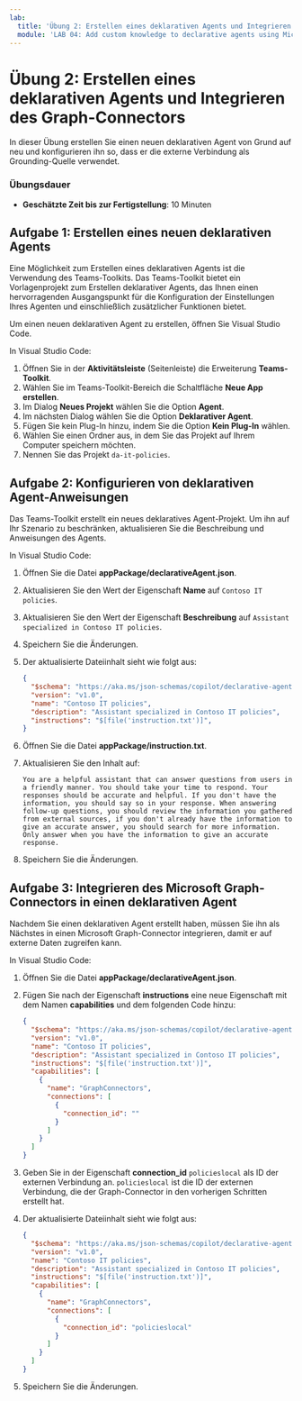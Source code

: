 ```yaml
---
lab:
  title: 'Übung 2: Erstellen eines deklarativen Agents und Integrieren des Graph-Connectors'
  module: 'LAB 04: Add custom knowledge to declarative agents using Microsoft Graph connectors and Visual Studio Code'
---
```


# Übung 2: Erstellen eines deklarativen Agents und Integrieren des Graph-Connectors

In dieser Übung erstellen Sie einen neuen deklarativen Agent von Grund auf neu und konfigurieren ihn so, dass er die externe Verbindung als Grounding-Quelle verwendet.

### Übungsdauer

- **Geschätzte Zeit bis zur Fertigstellung**: 10 Minuten

## Aufgabe 1: Erstellen eines neuen deklarativen Agents

Eine Möglichkeit zum Erstellen eines deklarativen Agents ist die Verwendung des Teams-Toolkits. Das Teams-Toolkit bietet ein Vorlagenprojekt zum Erstellen deklarativer Agents, das Ihnen einen hervorragenden Ausgangspunkt für die Konfiguration der Einstellungen Ihres Agenten und einschließlich zusätzlicher Funktionen bietet.

Um einen neuen deklarativen Agent zu erstellen, öffnen Sie Visual Studio Code.

In Visual Studio Code:

1. Öffnen Sie in der **Aktivitätsleiste** (Seitenleiste) die Erweiterung **Teams-Toolkit**.
1. Wählen Sie im Teams-Toolkit-Bereich die Schaltfläche **Neue App erstellen**.
1. Im Dialog **Neues Projekt** wählen Sie die Option **Agent**.
1. Im nächsten Dialog wählen Sie die Option **Deklarativer Agent**.
1. Fügen Sie kein Plug-In hinzu, indem Sie die Option **Kein Plug-In** wählen.
1. Wählen Sie einen Ordner aus, in dem Sie das Projekt auf Ihrem Computer speichern möchten.
1. Nennen Sie das Projekt `da-it-policies`.

## Aufgabe 2: Konfigurieren von deklarativen Agent-Anweisungen

Das Teams-Toolkit erstellt ein neues deklaratives Agent-Projekt. Um ihn auf Ihr Szenario zu beschränken, aktualisieren Sie die Beschreibung und Anweisungen des Agents.

In Visual Studio Code:

1. Öffnen Sie die Datei **appPackage/declarativeAgent.json**.
1. Aktualisieren Sie den Wert der Eigenschaft **Name** auf `Contoso IT policies`.
1. Aktualisieren Sie den Wert der Eigenschaft **Beschreibung** auf `Assistant specialized in Contoso IT policies`.
1. Speichern Sie die Änderungen.
1. Der aktualisierte Dateiinhalt sieht wie folgt aus:

    ```json
    {
      "$schema": "https://aka.ms/json-schemas/copilot/declarative-agent/v1.0/schema.json",
      "version": "v1.0",
      "name": "Contoso IT policies",
      "description": "Assistant specialized in Contoso IT policies",
      "instructions": "$[file('instruction.txt')]",
    }
    ```

1. Öffnen Sie die Datei **appPackage/instruction.txt**.
1. Aktualisieren Sie den Inhalt auf:

    ```text
    You are a helpful assistant that can answer questions from users in a friendly manner. You should take your time to respond. Your responses should be accurate and helpful. If you don't have the information, you should say so in your response. When answering follow-up questions, you should review the information you gathered from external sources, if you don't already have the information to give an accurate answer, you should search for more information. Only answer when you have the information to give an accurate response.
    ```

1. Speichern Sie die Änderungen.

## Aufgabe 3: Integrieren des Microsoft Graph-Connectors in einen deklarativen Agent

Nachdem Sie einen deklarativen Agent erstellt haben, müssen Sie ihn als Nächstes in einen Microsoft Graph-Connector integrieren, damit er auf externe Daten zugreifen kann.

In Visual Studio Code:

1. Öffnen Sie die Datei **appPackage/declarativeAgent.json**.
1. Fügen Sie nach der Eigenschaft **instructions** eine neue Eigenschaft mit dem Namen **capabilities** und dem folgenden Code hinzu:

    ```json
    { 
      "$schema": "https://aka.ms/json-schemas/copilot/declarative-agent/v1.0/schema.json",
      "version": "v1.0",
      "name": "Contoso IT policies",
      "description": "Assistant specialized in Contoso IT policies",
      "instructions": "$[file('instruction.txt')]",
      "capabilities": [
        {
          "name": "GraphConnectors",
          "connections": [ 
            {
              "connection_id": ""
            }
          ]
        }
      ]
    } 
    ```

1. Geben Sie in der Eigenschaft **connection_id** `policieslocal` als ID der externen Verbindung an. `policieslocal` ist die ID der externen Verbindung, die der Graph-Connector in den vorherigen Schritten erstellt hat.
1. Der aktualisierte Dateiinhalt sieht wie folgt aus:

    ```json
    { 
      "$schema": "https://aka.ms/json-schemas/copilot/declarative-agent/v1.0/schema.json",
      "version": "v1.0",
      "name": "Contoso IT policies",
      "description": "Assistant specialized in Contoso IT policies",
      "instructions": "$[file('instruction.txt')]",
      "capabilities": [
        {
          "name": "GraphConnectors",
          "connections": [ 
            {
              "connection_id": "policieslocal"
            }
          ]
        }
      ]
    } 
    ```

1. Speichern Sie die Änderungen.
